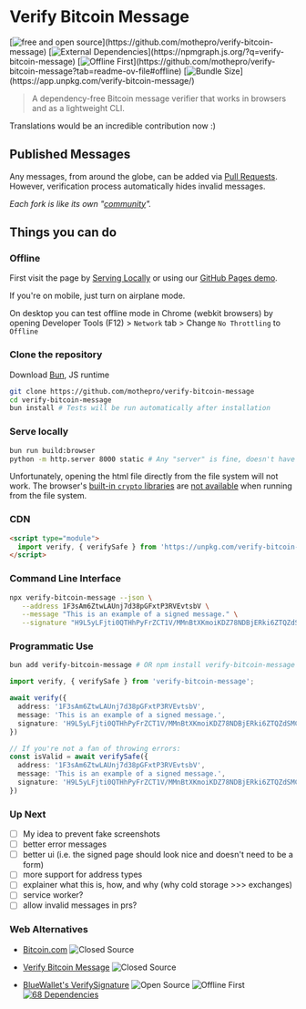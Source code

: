# Verify Bitcoin Message

[![free and open source](https://img.shields.io/badge/source-open-success")](https://github.com/mothepro/verify-bitcoin-message) [![External Dependencies](https://img.shields.io/badge/dependencies-None-success")](https://npmgraph.js.org/?q=verify-bitcoin-message) [![Offline First](https://img.shields.io/badge/Internet-Not_Required-success")](https://github.com/mothepro/verify-bitcoin-message?tab=readme-ov-file#offline) [![Bundle Size](https://img.shields.io/badge/Bundle_Size-14kb-success")](https://app.unpkg.com/verify-bitcoin-message/)

> A dependency-free Bitcoin message verifier that works in browsers and as a lightweight CLI.

Translations would be an incredible contribution now :)


## Published Messages

Any messages, from around the globe, can be added via [Pull Requests](../../pulls).
However, verification process automatically hides invalid messages.

*Each fork is like its own "[community](../../forks)".*

## Things you can do

### Offline

First visit the page by [Serving Locally](#serve-locally) or using our [GitHub Pages demo](https://mothepro.github.io/verify-bitcoin-message).

If you're on mobile, just turn on airplane mode.

On desktop you can test offline mode in Chrome (webkit browsers) by opening Developer Tools (F12) > `Network` tab > Change `No Throttling` to `Offline`

### Clone the repository

   Download [Bun](https://bun.sh), JS runtime

   ```bash
   git clone https://github.com/mothepro/verify-bitcoin-message
   cd verify-bitcoin-message
   bun install # Tests will be run automatically after installation
   ```

### Serve locally

   ```bash
   bun run build:browser
   python -m http.server 8000 static # Any "server" is fine, doesn't have to be python
   ```

   Unfortunately, opening the html file directly from the file system will not work.
   The browser's [built-in `crypto` libraries](https://developer.mozilla.org/en-US/docs/Web/API/SubtleCrypto) are [not available](https://developer.mozilla.org/en-US/docs/Web/Security/Secure_Contexts) when running from the file system.

### CDN

   ```html
   <script type="module">
     import verify, { verifySafe } from 'https://unpkg.com/verify-bitcoin-message';
   </script>
   ```

### Command Line Interface

```bash
npx verify-bitcoin-message --json \
   --address 1F3sAm6ZtwLAUnj7d38pGFxtP3RVEvtsbV \
   --message "This is an example of a signed message." \
   --signature "H9L5yLFjti0QTHhPyFrZCT1V/MMnBtXKmoiKDZ78NDBjERki6ZTQZdSMCtkgoNmp17By9ItJr8o7ChX0XxY91nk="
```

### Programmatic Use

```bash
bun add verify-bitcoin-message # OR npm install verify-bitcoin-message
```

```typescript
import verify, { verifySafe } from 'verify-bitcoin-message';

await verify({
  address: '1F3sAm6ZtwLAUnj7d38pGFxtP3RVEvtsbV',
  message: 'This is an example of a signed message.',
  signature: 'H9L5yLFjti0QTHhPyFrZCT1V/MMnBtXKmoiKDZ78NDBjERki6ZTQZdSMCtkgoNmp17By9ItJr8o7ChX0XxY91nk='
})

// If you're not a fan of throwing errors:
const isValid = await verifySafe({
  address: '1F3sAm6ZtwLAUnj7d38pGFxtP3RVEvtsbV',
  message: 'This is an example of a signed message.',
  signature: 'H9L5yLFjti0QTHhPyFrZCT1V/MMnBtXKmoiKDZ78NDBjERki6ZTQZdSMCtkgoNmp17By9ItJr8o7ChX0XxY91nk='
})
```

### Up Next

- [ ] My idea to prevent fake screenshots
- [ ] better error messages
- [ ] better ui (i.e. the signed page should look nice and doesn't need to be a form)
- [ ] more support for address types
- [ ] explainer what this is, how, and why (why cold storage >>> exchanges)
- [ ] service worker?
- [ ] allow invalid messages in prs?

### Web Alternatives

- [Bitcoin.com](https://www.bitcoin.com/tools/verify-message/)
  ![Closed Source](https://img.shields.io/badge/source-closed-red)

- [Verify Bitcoin Message](https://www.verifybitcoinmessage.com/)
  ![Closed Source](https://img.shields.io/badge/source-closed-red)

- [BlueWallet's VerifySignature](https://bluewallet.github.io/VerifySignature?a=&m=&s=)
  ![Open Source](https://img.shields.io/badge/source-Open-success)
  ![Offline First](https://img.shields.io/badge/Internet-Not_Required-success)
  [![68 Dependencies](https://img.shields.io/badge/dependencies-68-yellow)](https://npmgraph.js.org/?q=bitcoinjs-message)
